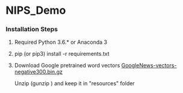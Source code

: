 # NIPS_Demo

### Installation Steps

1. Required Python 3.6.* or Anaconda 3
2. pip (or pip3) install -r requirements.txt 
3. Download Google pretrained word vectors
    [GoogleNews-vectors-negative300.bin.gz](https://drive.google.com/file/d/0B7XkCwpI5KDYNlNUTTlSS21pQmM/edit?usp=sharing)

    Unzip (gunzip <filename>)  and keep it in "resources" folder
